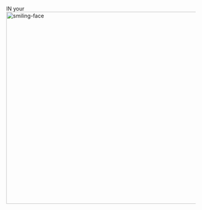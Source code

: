 IN your<img width="512" height="512" alt="smiling-face" src="https://github.com/user-attachments/assets/d5272020-879f-4015-b812-2834ce6950fb" />
